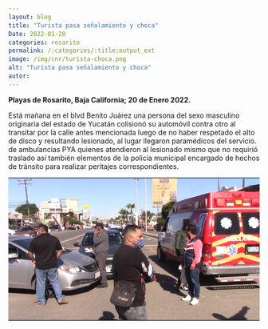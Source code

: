 ```yaml
---
layout: blog
title: "Turista pasa señalamiento y choca"
Date: 2022-01-20
categories: rosarito
permalink: /:categories/:title:output_ext
image: /img/cnr/turista-choca.png
alt: "Turista pasa señalamiento y choca"
autor:
---
```


**Playas de Rosarito, Baja California; 20 de Enero 2022.** 

Está mañana en el blvd Benito Juárez una persona del sexo masculino originaria del estado de Yucatán colisionó su automóvil contra otro al transitar por la calle antes mencionada luego de no haber respetado el alto de disco y resultando lesionado, al lugar llegaron paramédicos del servicio.
de ambulancias PYA quienes atendieron al lesionado mismo que no requirió traslado así también elementos de la policía municipal encargado de hechos de tránsito para realizar peritajes correspondientes.


<div id="carouselExampleSlidesOnly" class="carousel slide" data-ride="carousel">
  <div class="carousel-inner">
    <div class="carousel-item active">
       <img class="d-block w-100" src="/img/cnr/turista-choca.png" loading="lazy"  alt="Turista pasa señalamiento y choca">
    </div>
  </div>
</div>
